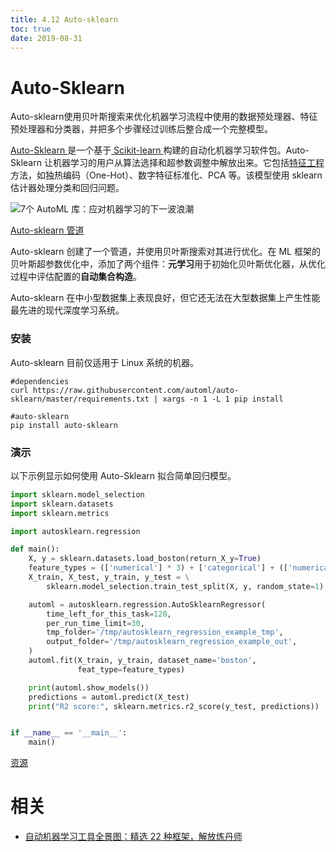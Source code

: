 ```yaml
---
title: 4.12 Auto-sklearn
toc: true
date: 2019-08-31
---
```


# Auto-Sklearn


Auto-sklearn使用贝叶斯搜索来优化机器学习流程中使用的数据预处理器、特征预处理器和分类器，并把多个步骤经过训练后整合成一个完整模型。


[Auto-Sklearn ](https://automl.github.io/auto-sklearn/master/)是一个基于[ Scikit-learn ](https://scikit-learn.org/)构建的自动化机器学习软件包。Auto-Sklearn 让机器学习的用户从算法选择和超参数调整中解放出来。它包括[特征工程](https://heartbeat.fritz.ai/introduction-to-automated-feature-engineering-using-deep-feature-synthesis-dfs-3feb69a7c00b)方法，如独热编码（One-Hot）、数字特征标准化、PCA 等。该模型使用 sklearn 估计器处理分类和回归问题。

![7个 AutoML 库：应对机器学习的下一波浪潮](https://static.geekbang.org/infoq/5cc0207b33219.png?imageView2/0/w/800)

[Auto-sklearn 管道](http://papers.nips.cc/paper/5872-efficient-and-robust-automated-machine-learning.pdf)

Auto-sklearn 创建了一个管道，并使用贝叶斯搜索对其进行优化。在 ML 框架的贝叶斯超参数优化中，添加了两个组件：**元学习**用于初始化贝叶斯优化器，从优化过程中评估配置的**自动集合构造**。

Auto-sklearn 在中小型数据集上表现良好，但它还无法在大型数据集上产生性能最先进的现代深度学习系统。

### 安装

Auto-sklearn 目前仅适用于 Linux 系统的机器。

```
#dependencies
curl https://raw.githubusercontent.com/automl/auto-sklearn/master/requirements.txt | xargs -n 1 -L 1 pip install

#auto-sklearn
pip install auto-sklearn
```

### 演示

以下示例显示如何使用 Auto-Sklearn 拟合简单回归模型。

```py
import sklearn.model_selection
import sklearn.datasets
import sklearn.metrics

import autosklearn.regression

def main():
    X, y = sklearn.datasets.load_boston(return_X_y=True)
    feature_types = (['numerical'] * 3) + ['categorical'] + (['numerical'] * 9)
    X_train, X_test, y_train, y_test = \
        sklearn.model_selection.train_test_split(X, y, random_state=1)

    automl = autosklearn.regression.AutoSklearnRegressor(
        time_left_for_this_task=120,
        per_run_time_limit=30,
        tmp_folder='/tmp/autosklearn_regression_example_tmp',
        output_folder='/tmp/autosklearn_regression_example_out',
    )
    automl.fit(X_train, y_train, dataset_name='boston',
               feat_type=feature_types)

    print(automl.show_models())
    predictions = automl.predict(X_test)
    print("R2 score:", sklearn.metrics.r2_score(y_test, predictions))


if __name__ == '__main__':
    main()
```

[资源](https://automl.github.io/auto-sklearn/stable/examples/example_regression.html#sphx-glr-examples-example-regression-py)





# 相关

- [自动机器学习工具全景图：精选 22 种框架，解放炼丹师](https://zhuanlan.zhihu.com/p/42715527)
